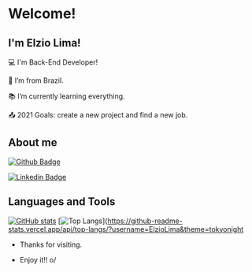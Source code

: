
# Welcome!

 

## I'm Elzio Lima!

 

:computer: I'm Back-End Developer!

:house_with_garden: I’m from Brazil.

:books: I’m currently learning everything.

:outbox_tray: 2021 Goals: create a new project and find a new job.

 

## About me

[![Github Badge](https://img.shields.io/badge/-Github-000?style=flat-square&logo=Github&logoColor=white&link=https://github.com/ElzioLima)](ELzioLima)

[![Linkedin Badge](https://img.shields.io/badge/-LinkedIn-blue?style=flat-square&logo=Linkedin&logoColor=white&link=https://www.linkedin.com/in/elzio-lima)]( https://www.linkedin.com/in/elzio-lima)

## Languages and Tools

[![GitHub stats](https://github-readme-stats.vercel.app/api?username=ElzioLima&show_icons=true&theme=tokyonight)](https://github-readme-stats.vercel.app/api?username=ElzioLima&show_icons=true&theme=tokyonight)
[![Top Langs](https://github-readme-stats.vercel.app/api/top-langs/?username=ElzioLima&theme=tokyonight)](https://github-readme-stats.vercel.app/api/top-langs/?username=ElzioLima&theme=tokyonight

- Thanks for visiting.

- Enjoy it!! o/
